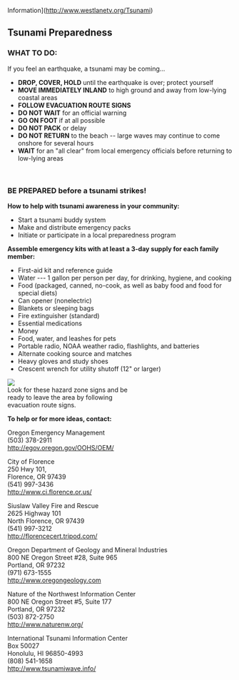 Information](http://www.westlanetv.org/Tsunami)

Tsunami Preparedness
--------------------

### **WHAT TO DO:**

If you feel an earthquake, a tsunami may be coming...

-   **DROP, COVER, HOLD** until the earthquake is over; protect yourself
-   **MOVE IMMEDIATELY INLAND** to high ground and away from low-lying
    coastal areas
-   **FOLLOW EVACUATION ROUTE SIGNS**
-   **DO NOT WAIT** for an official warning
-   **GO ON FOOT** if at all possible
-   **DO NOT PACK** or delay
-   **DO NOT RETURN** to the beach -- large waves may continue to come
    onshore for several hours
-   **WAIT** for an "all clear" from local emergency officials before
    returning to low-lying areas

  

### **BE PREPARED** before a tsunami strikes!

**How to help with tsunami awareness in your community:**

-   Start a tsunami buddy system
-   Make and distribute emergency packs
-   Initiate or participate in a local preparedness program

**Assemble emergency kits with at least a 3-day supply for each family
member:**

-   First-aid kit and reference guide
-   Water --- 1 gallon per person per day, for drinking, hygiene, and
    cooking
-   Food (packaged, canned, no-cook, as well as baby food and food for
    special diets)
-   Can opener (nonelectric)
-   Blankets or sleeping bags
-   Fire extinguisher (standard)
-   Essential medications
-   Money
-   Food, water, and leashes for pets
-   Portable radio, NOAA weather radio, flashlights, and batteries
-   Alternate cooking source and matches
-   Heavy gloves and study shoes
-   Crescent wrench for utility shutoff (12" or larger)

![](http://www.westlanetv.org/gfx/tsunami_sign.gif)\
Look for these hazard zone signs and be\
ready to leave the area by following\
evacuation route signs.

**To help or for more ideas, contact:**

Oregon Emergency Management\
(503) 378-2911\
<http://egov.oregon.gov/OOHS/OEM/>

City of Florence\
250 Hwy 101,\
Florence, OR 97439\
(541) 997-3436\
<http://www.ci.florence.or.us/>

Siuslaw Valley Fire and Rescue\
2625 Highway 101\
North Florence, OR 97439\
(541) 997-3212\
<http://florencecert.tripod.com/>

Oregon Department of Geology and Mineral Industries\
800 NE Oregon Street #28, Suite 965\
Portland, OR 97232\
(971) 673-1555\
<http://www.oregongeology.com>

Nature of the Northwest Information Center\
800 NE Oregon Street #5, Suite 177\
Portland, OR 97232\
(503) 872-2750\
<http://www.naturenw.org/>

International Tsunami Information Center\
Box 50027\
Honolulu, HI 96850-4993\
(808) 541-1658\
<http://www.tsunamiwave.info/>



